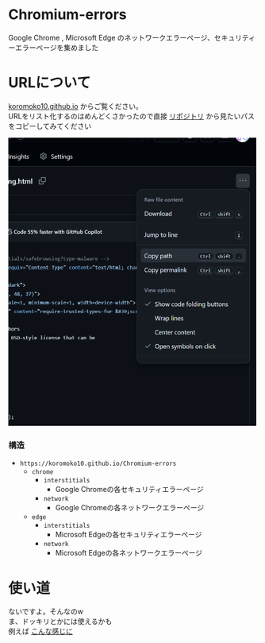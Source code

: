 # Chromium-errors
Google Chrome , Microsoft Edge のネットワークエラーページ、セキュリティーエラーページを集めました
# URLについて
[koromoko10.github.io](https://koromoko10.github.io/Chromium-errors) からご覧ください。<br>
URLをリスト化するのはめんどくさかったので直接 [リポジトリ](https://github.com/koromoko10/Chromium-errors) から見たいパスをコピーしてみてください<br>

<img width="500" src="https://raw.githubusercontent.com/koromoko10/Chromium-errors/main/screenshots-1.png" title="screenshots-1">

### 構造
* `https://koromoko10.github.io/Chromium-errors`
  * `chrome`
    * `interstitials`
      * Google Chromeの各セキュリティエラーページ
    * `network`
      * Google Chromeの各ネットワークエラーページ
  * `edge`
    * `interstitials`
      * Microsoft Edgeの各セキュリティエラーページ
    * `network`
      * Microsoft Edgeの各ネットワークエラーページ


# 使い道
ないですよ。そんなのw<br>
ま、ドッキリとかには使えるかも<br>
例えば [こんな感じに](https://koromoko10.github.io/Chromium-errors/chrome/interstitials/safebrowsing.html)  

